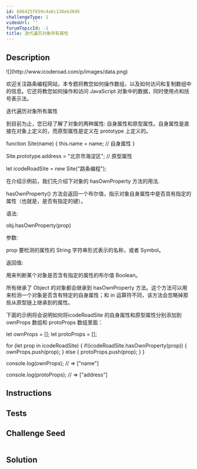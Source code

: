 ```yaml
---
id: 606425f659c4a6c138eb3695
challengeType: 1
videoUrl: ''
forumTopicId: -1
title: 迭代遍历对象所有属性
---
```


## Description
<section id='description'>
![](http://www.icoderoad.com/p/images/data.png)

欢迎关注路条编程网站，本专题将教您如何操作数组，以及如何访问和复制数组中的信息。它还将教您如何操作和访问 JavaScript 对象中的数据，同时使用点和括号表示法。

迭代遍历对象所有属性

到目前为止，您已经了解了对象的两种属性: 自身属性和原型属性。自身属性是直接在对象上定义的，而原型属性是定义在 prototype 上定义的。

function Site(name) {
  this.name = name;  // 自身属性
}

Site.prototype.address = "北京市海淀区"; // 原型属性

let icodeRoadSite = new Site("路条编程");

在介绍示例前，我们先介绍下对象的 hasOwnProperty 方法的用法. 

hasOwnProperty() 方法会返回一个布尔值，指示对象自身属性中是否具有指定的属性（也就是，是否有指定的键）。

语法:

obj.hasOwnProperty(prop)

参数:

prop 要检测的属性的 String 字符串形式表示的名称，或者 Symbol。

返回值:

用来判断某个对象是否含有指定的属性的布尔值 Boolean。

所有继承了 Object 的对象都会继承到 hasOwnProperty 方法。这个方法可以用来检测一个对象是否含有特定的自身属性；和 in 运算符不同，该方法会忽略掉那些从原型链上继承到的属性。

下面的示例将会说明如何将icodeRoadSite 的自身属性和原型属性分别添加到 ownProps 数组和 protoProps 数组里面：

let ownProps = [];
let protoProps = [];

for (let prop in icodeRoadSite) {
  if(icodeRoadSite.hasOwnProperty(prop)) {
    ownProps.push(prop);
  } else {
    protoProps.push(prop);
  }
}

console.log(ownProps); 
// => ["name"]

console.log(protoProps); 
// => ["address"]

</section>

## Instructions
<section id='instructions'>

</section>

## Tests
<section id='tests'>

</section>

## Challenge Seed
<section id='challengeSeed'>

<div id='js-seed'>

```js

```

</div>



</section>

## Solution
<section id='solution'>


</section>
